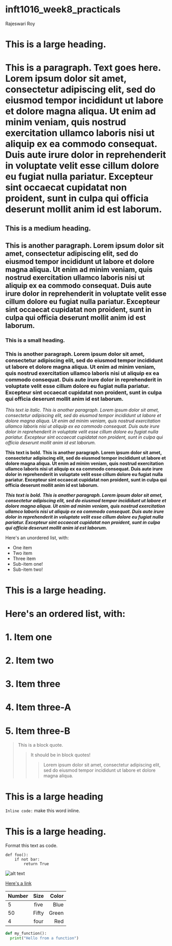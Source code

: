 # inft1016_week8_practicals

Rajeswari Roy
 # This is a large heading. 
 # This is a paragraph. Text goes here. Lorem ipsum dolor sit amet, consectetur adipiscing elit, sed do eiusmod tempor incididunt ut labore et dolore magna aliqua. Ut    enim ad minim veniam, quis nostrud exercitation ullamco laboris nisi ut aliquip ex ea commodo consequat. Duis aute irure dolor in reprehenderit in voluptate velit      esse cillum dolore eu fugiat nulla pariatur. Excepteur sint occaecat cupidatat non proident, sunt in culpa qui officia deserunt mollit anim id est laborum.
 
 
## This is a medium heading. 
## This is another paragraph. Lorem ipsum dolor sit amet, consectetur adipiscing elit, sed do eiusmod tempor incididunt ut labore et dolore magna aliqua. Ut enim ad minim veniam, quis nostrud exercitation ullamco laboris nisi ut aliquip ex ea commodo consequat. Duis aute irure dolor in reprehenderit in voluptate velit esse cillum dolore eu fugiat nulla pariatur. Excepteur sint occaecat cupidatat non proident, sunt in culpa qui officia deserunt mollit anim id est laborum.


### This is a small heading. 
### This is another paragraph. Lorem ipsum dolor sit amet, consectetur adipiscing elit, sed do eiusmod tempor incididunt ut labore et dolore magna aliqua. Ut enim ad minim veniam, quis nostrud exercitation ullamco laboris nisi ut aliquip ex ea commodo consequat. Duis aute irure dolor in reprehenderit in voluptate velit esse cillum dolore eu fugiat nulla pariatur. Excepteur sint occaecat cupidatat non proident, sunt in culpa qui officia deserunt mollit anim id est laborum.


*This text ia italic.* 
*This is another paragraph. Lorem ipsum dolor sit amet, consectetur adipiscing elit, sed do eiusmod tempor incididunt ut labore et dolore magna aliqua. Ut enim ad minim veniam, quis nostrud exercitation ullamco laboris nisi ut aliquip ex ea commodo consequat. Duis aute irure dolor in reprehenderit in voluptate velit esse cillum dolore eu fugiat nulla pariatur. Excepteur sint occaecat cupidatat non proident, sunt in culpa qui officia deserunt mollit anim id est laborum.*

**This text is bold.** 
**This is another paragraph. Lorem ipsum dolor sit amet, consectetur adipiscing elit, sed do eiusmod tempor incididunt ut labore et dolore magna aliqua. Ut enim ad minim veniam, quis nostrud exercitation ullamco laboris nisi ut aliquip ex ea commodo consequat. Duis aute irure dolor in reprehenderit in voluptate velit esse cillum dolore eu fugiat nulla pariatur. Excepteur sint occaecat cupidatat non proident, sunt in culpa qui officia deserunt mollit anim id est laborum.**

***This text is bold.*** 
***This is another paragraph. Lorem ipsum dolor sit amet, consectetur adipiscing elit, sed do eiusmod tempor incididunt ut labore et dolore magna aliqua. Ut enim ad minim veniam, quis nostrud exercitation ullamco laboris nisi ut aliquip ex ea commodo consequat. Duis aute irure dolor in reprehenderit in voluptate velit esse cillum dolore eu fugiat nulla pariatur. Excepteur sint occaecat cupidatat non proident, sunt in culpa qui officia deserunt mollit anim id est laborum.***

Here's an unordered list, with:
- One item
- Two item
- Three item
- Sub-item one!
- Sub-item two!
# This is a large heading.
# Here's an ordered list, with:
# 1. Item one
# 2. Item two
# 3. Item three
# 4. Item three-A
# 5. Item three-B
> This is a block quote.
> > It should be in block quotes!
> > > Lorem ipsum dolor sit amet, consectetur adipiscing elit, sed do eiusmod tempor incididunt ut labore et dolore magna aliqua.

# This is a large heading
`Inline code:` make this word inline. 

# This is a large heading.
Format this text as code.
```
def foo():
    if not bar:
        return True
```


![alt text](https://images.pexels.com/photos/1108099/pexels-photo-1108099.jpeg?auto=compress&cs=tinysrgb&w=1260&h=750&dpr=1.)

[Here's a link](https://fed.unisa.edu.au/adfs/ls/?client-request-id=5db52613-0e90-4008-a4d2-ac92c6275b84&username=&wa=wsignin1.0&wtrealm=urn%3afederation%3aMicrosoftOnline&wctx=estsredirect%3d2%26estsrequest%3drQQIARAA02I21DO0UjE2NzNPNjZM1bU0sEjWNUlJMtO1MDI11020SDFPNjcxSzU3NS4S4hIQVtsaO4GPw2HJpTWTjqlHt8xi5CnNyyxO1EtNKdVLLF3FqJRRUlJQbKWvn5Ovhyyjn1hakqGfn5mSrL-DkfECI-MLRsZVTHx-ZibGiZZmScmmacmmSbeY-P0dgeqMQER-UWZV6icmzrT8otz4gvziklnM_IZOFZaGTibOfqU5WSblZauYJWHWpRclFmTolWfmpeSXF-vlpZZsYlYxSzZKSUoxTdG1SDMz0DUxSzbRTTRPS9U1NE00tbQ0TktKTjQ9xSySX5Cal5miUFCUn5aZk6qQmpuYmXOBhfEVC48BsxUHB5cAgwSDAsMPFsZFrMAQ6Fv9o_914i2vRdtffknnYWQ4xapfZlqZkxGW5Vmp7xXmWOBrlOQUmplRoh1YZmmWa1ZVZZwXke8TYRmZ5VlkYmtpZTiBjfEDG2MHO8MuTiJC6wAvww--Fz-un9y39fxbj1f8OgV-LiWOJkFGeUWOXgVJWcUF4VVOlUZZBn6VOY4ekUbF2UFJ2UZB4R7hkaG2AA2#)





| Number        | Size           | Color  |
| ------------- |:--------------:| ------:|
| 5             | five           | Blue   |
| 50            | Fifty          | Green  |
| 4             | four           |   Red  |



```python
def my_function():
  print("Hello from a function")
```
